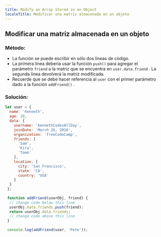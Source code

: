 ```yaml
---
title: Modify an Array Stored in an Object
localeTitle: Modificar una matriz almacenada en un objeto
---
```

## Modificar una matriz almacenada en un objeto

### Método:

*   La función se puede escribir en sólo dos líneas de código.
*   La primera línea debería usar la función `push()` para agregar el parámetro `friend` a la matriz que se encuentra en `user.data.friend` . La segunda línea devolverá la matriz modificada.
*   Recuerde que se debe hacer referencia al `user` con el primer parámetro dado a la función `addFriend()` .

### Solución:

```javascript
let user = { 
  name: 'Kenneth', 
  age: 28, 
  data: { 
    username: 'kennethCodesAllDay', 
    joinDate: 'March 26, 2016', 
    organization: 'freeCodeCamp', 
    friends: [ 
      'Sam', 
      'Kira', 
      'Tomo' 
    ], 
    location: { 
      city: 'San Francisco', 
      state: 'CA', 
      country: 'USA' 
    } 
  } 
 }; 
 
 function addFriend(userObj, friend) { 
  // change code below this line 
  userObj.data.friends.push(friend); 
  return userObj.data.friends; 
  // change code above this line 
 } 
 
 console.log(addFriend(user, 'Pete')); 

```